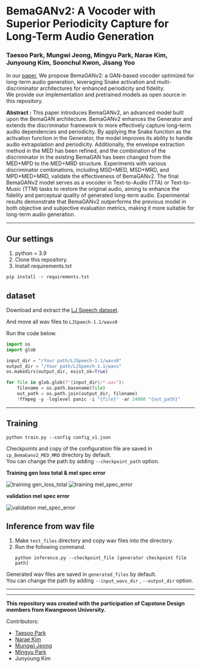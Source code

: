 # BemaGANv2: A Vocoder with Superior Periodicity Capture for Long-Term Audio Generation

### Taesoo Park, Mungwi Jeong, Mingyu Park, Narae Kim, Junyoung Kim, Soonchul Kwon, Jisang Yoo

In our [paper](https://ieeexplore.ieee.org/abstract/document/10920769), We propose BemaGANv2: a GAN-based vocoder optimized for long-term audio generation, leveraging Snake activation and multi-discriminator architectures for enhanced periodicity and fidelity. <br/>
We provide our implementation and pretrained models as open source in this repository.

**Abstract :**
This paper introduces BemaGANv2, an advanced model built upon the BemaGAN architecture. BemaGANv2 enhances the Generator and extends the discriminator framework to more effectively capture long-term audio dependencies and periodicity. By applying the Snake function as the activation function in the Generator, the model improves its ability to handle audio extrapolation and periodicity. Additionally, the envelope extraction method in the MED has been refined, and the combination of the discriminator in the existing BemaGAN has been changed from the MED+MPD to the MED+MRD structure. Experiments with various discriminator combinations, including MSD+MED, MSD+MRD, and MPD+MED+MRD, validate the effectiveness of BemaGANv2. The final BemaGANv2 model serves as a vocoder in Text-to-Audio (TTA) or Text-to-Music (TTM) tasks to restore the original audio, aiming to enhance the fidelity and perceptual quality of generated long-term audio. Experimental results demonstrate that BemaGANv2 outperforms the previous model in both objective and subjective evaluation metrics, making it more suitable for long-term audio generation.

----------

## Our settings

1. python = 3.9
2. Clone this repository.
3. Install requirements.txt

```bash
pip install -r requirements.txt
```

## dataset

Download and extract the [LJ Speech dataset](https://keithito.com/LJ-Speech-Dataset/).

And move all wav files to `LJSpeech-1.1/wavs0`

Run the code below.

```Python
import os
import glob

input_dir = "/Your path/LJSpeech-1.1/wavs0"
output_dir = "/Your path/LJSpeech-1.1/wavs"
os.makedirs(output_dir, exist_ok=True)

for file in glob.glob(f"{input_dir}/*.wav"):
    filename = os.path.basename(file)
    out_path = os.path.join(output_dir, filename)
    !ffmpeg -y -loglevel panic -i "{file}" -ar 24000 "{out_path}"
```

--------

## Training

```
python train.py --config config_v1.json
```

Checkpoints and copy of the configuration file are saved in `cp_BemaGanv2_MED_MRD` directory by default.<br>
You can change the path by adding `--checkpoint_path` option.

__Training gen loss total & mel spec error__

![training gen_loss_total](./training_gen_loss_total.png) ![training mel_spec_error](./training_mel_spec_error.png)

__validation mel spec error__

![validation mel_spec_error](./validation_mel_spec_error.png)

## Inference from wav file
1. Make `test_files` directory and copy wav files into the directory.
2. Run the following command.
    ```
    python inference.py --checkpoint_file [generator checkpoint file path]
    ```
Generated wav files are saved in `generated_files` by default.<br>
You can change the path by adding `--input_wavs_dir` , `--output_dir` option.

-------------------

---

**This repository was created with the participation of Capstone Design members from Kwangwoon University.**


Contributors:
- [Taesoo Park](https://github.com/dinhoitt)
- [Narae Kim](https://github.com/wing0529)
- [Mungwi Jeong](https://github.com/Jeongmungwi)
- [Mingyu Park](https://github.com/mingyu516)
- Junyoung Kim
